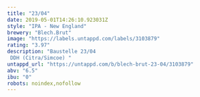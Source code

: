 ```yaml
---
title: "23/04"
date: 2019-05-01T14:26:10.923031Z
style: "IPA - New England"
brewery: "Blech.Brut"
image: "https://labels.untappd.com/labels/3103879"
rating: "3.97"
description: "Baustelle 23/04  DDH (Citra/Simcoe) "
untappd_url: "https://untappd.com/b/blech-brut-23-04/3103879"
abv: "6.5"
ibu: "0"
robots: noindex,nofollow
---
```

